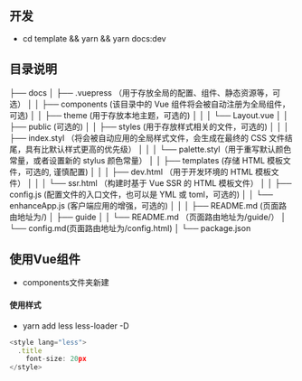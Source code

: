 ## 开发

- cd template && yarn && yarn docs:dev

## 目录说明
├── docs 
│   ├── .vuepress （用于存放全局的配置、组件、静态资源等，可选）
│   │   ├── components (该目录中的 Vue 组件将会被自动注册为全局组件，可选)
│   │   ├── theme (用于存放本地主题，可选的)
│   │   │   └── Layout.vue
│   │   ├── public (可选的)
│   │   ├── styles (用于存放样式相关的文件，可选的)
│   │   │   ├── index.styl （将会被自动应用的全局样式文件，会生成在最终的 CSS 文件结尾，具有比默认样式更高的优先级）
│   │   │   └── palette.styl（用于重写默认颜色常量，或者设置新的 stylus 颜色常量）
│   │   ├── templates (存储 HTML 模板文件，可选的, 谨慎配置)
│   │   │   ├── dev.html （用于开发环境的 HTML 模板文件）
│   │   │   └── ssr.html （构建时基于 Vue SSR 的 HTML 模板文件）
│   │   ├── config.js (配置文件的入口文件，也可以是 YML 或 toml，可选的)
│   │   └── enhanceApp.js (客户端应用的增强，可选的)
│   │ 
│   ├── README.md (页面路由地址为/)
│   ├── guide
│   │   └── README.md （页面路由地址为/guide/）
│   └── config.md(页面路由地址为/config.html)
│ 
└── package.json

## 使用Vue组件

- components文件夹新建

#### 使用样式

- yarn add less less-loader -D
```javascript
<style lang="less">
  .title
    font-size: 20px
</style>
```

